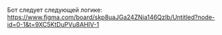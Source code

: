 Бот следует следующей логике: https://www.figma.com/board/skp8uaJGa24ZNia146QzIb/Untitled?node-id=0-1&t=9XC5KtDuPVu8AHIV-1
